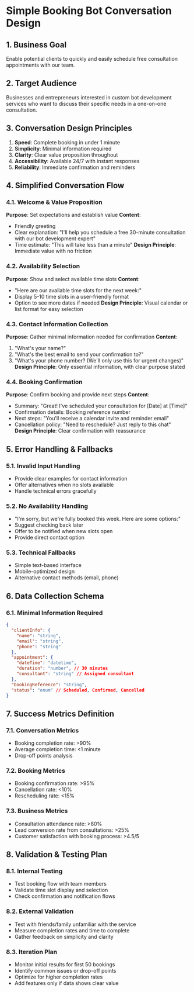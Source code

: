 # Simple Booking Bot Conversation Design

## 1. Business Goal
Enable potential clients to quickly and easily schedule free consultation appointments with our team.

## 2. Target Audience
Businesses and entrepreneurs interested in custom bot development services who want to discuss their specific needs in a one-on-one consultation.

## 3. Conversation Design Principles
1. **Speed**: Complete booking in under 1 minute
2. **Simplicity**: Minimal information required
3. **Clarity**: Clear value proposition throughout
4. **Accessibility**: Available 24/7 with instant responses
5. **Reliability**: Immediate confirmation and reminders

## 4. Simplified Conversation Flow

### 4.1. Welcome & Value Proposition
**Purpose**: Set expectations and establish value
**Content**: 
- Friendly greeting
- Clear explanation: "I'll help you schedule a free 30-minute consultation with our bot development expert"
- Time estimate: "This will take less than a minute"
**Design Principle**: Immediate value with no friction

### 4.2. Availability Selection
**Purpose**: Show and select available time slots
**Content**:
- "Here are our available time slots for the next week:"
- Display 5-10 time slots in a user-friendly format
- Option to see more dates if needed
**Design Principle**: Visual calendar or list format for easy selection

### 4.3. Contact Information Collection
**Purpose**: Gather minimal information needed for confirmation
**Content**:
1. "What's your name?"
2. "What's the best email to send your confirmation to?"
3. "What's your phone number? (We'll only use this for urgent changes)"
**Design Principle**: Only essential information, with clear purpose stated

### 4.4. Booking Confirmation
**Purpose**: Confirm booking and provide next steps
**Content**:
- Summary: "Great! I've scheduled your consultation for [Date] at [Time]"
- Confirmation details: Booking reference number
- Next steps: "You'll receive a calendar invite and reminder email"
- Cancellation policy: "Need to reschedule? Just reply to this chat"
**Design Principle**: Clear confirmation with reassurance

## 5. Error Handling & Fallbacks

### 5.1. Invalid Input Handling
- Provide clear examples for contact information
- Offer alternatives when no slots available
- Handle technical errors gracefully

### 5.2. No Availability Handling
- "I'm sorry, but we're fully booked this week. Here are some options:"
- Suggest checking back later
- Offer to be notified when new slots open
- Provide direct contact option

### 5.3. Technical Fallbacks
- Simple text-based interface
- Mobile-optimized design
- Alternative contact methods (email, phone)

## 6. Data Collection Schema

### 6.1. Minimal Information Required
```json
{
  "clientInfo": {
    "name": "string",
    "email": "string",
    "phone": "string"
  },
  "appointment": {
    "dateTime": "datetime",
    "duration": "number", // 30 minutes
    "consultant": "string" // Assigned consultant
  },
  "bookingReference": "string",
  "status": "enum" // Scheduled, Confirmed, Cancelled
}
```

## 7. Success Metrics Definition

### 7.1. Conversation Metrics
- Booking completion rate: >90%
- Average completion time: <1 minute
- Drop-off points analysis

### 7.2. Booking Metrics
- Booking confirmation rate: >95%
- Cancellation rate: <10%
- Rescheduling rate: <15%

### 7.3. Business Metrics
- Consultation attendance rate: >80%
- Lead conversion rate from consultations: >25%
- Customer satisfaction with booking process: >4.5/5

## 8. Validation & Testing Plan

### 8.1. Internal Testing
- Test booking flow with team members
- Validate time slot display and selection
- Check confirmation and notification flows

### 8.2. External Validation
- Test with friends/family unfamiliar with the service
- Measure completion rates and time to complete
- Gather feedback on simplicity and clarity

### 8.3. Iteration Plan
- Monitor initial results for first 50 bookings
- Identify common issues or drop-off points
- Optimize for higher completion rates
- Add features only if data shows clear value